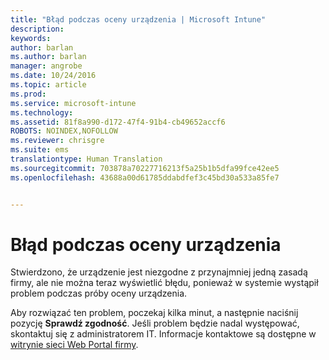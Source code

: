 ```yaml
---
title: "Błąd podczas oceny urządzenia | Microsoft Intune"
description: 
keywords: 
author: barlan
ms.author: barlan
manager: angrobe
ms.date: 10/24/2016
ms.topic: article
ms.prod: 
ms.service: microsoft-intune
ms.technology: 
ms.assetid: 81f8a990-d172-47f4-91b4-cb49652accf6
ROBOTS: NOINDEX,NOFOLLOW
ms.reviewer: chrisgre
ms.suite: ems
translationtype: Human Translation
ms.sourcegitcommit: 703878a70227716213f5a25b1b5dfa99fce42ee5
ms.openlocfilehash: 43688a00d61785ddabdfef3c45bd30a533a85fe7


---
```



# Błąd podczas oceny urządzenia
Stwierdzono, że urządzenie jest niezgodne z przynajmniej jedną zasadą firmy, ale nie można teraz wyświetlić błędu, ponieważ w systemie wystąpił problem podczas próby oceny urządzenia.  

Aby rozwiązać ten problem, poczekaj kilka minut, a następnie naciśnij pozycję **Sprawdź zgodność**. Jeśli problem będzie nadal występować, skontaktuj się z administratorem IT. Informacje kontaktowe są dostępne w [witrynie sieci Web Portal firmy](http://portal.manage.microsoft.com).



<!--HONumber=Oct16_HO2-->


